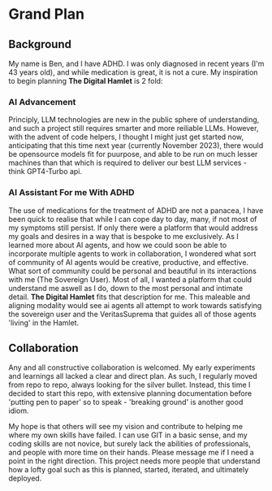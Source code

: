 
# Grand Plan

## Background

My name is Ben, and I have ADHD.  I was only diagnosed in recent years (I'm 43 years old), and while medication is great, it is not a cure.  My inspiration to begin planning **The Digital Hamlet** is 2 fold:

### AI Advancement

Principly, LLM technologies are new in the public sphere of understanding, and such a project still requires smarter and more reiliable LLMs.  However, with the advent of code helpers, I thought I might just get started now, anticipating that this time next year (currently November 2023), there would be opensource models fit for puurpose, and able to be run on much lesser machines than that which is required to deliver our best LLM services - think GPT4-Turbo api.

### AI Assistant For me With ADHD

The use of medications for the treatment of ADHD are not a panacea, I have been quick to realise that while I can cope day to day, many, if not most of my symptoms still persist. If only there were a platform that would address my goals and desires in a way that is bespoke to me exclusively. As I learned more about AI agents, and how we could soon be able to incorporate multiple agents to work in collaboration, I wondered what sort of community of AI agents would be creative, productive, and effective. What sort of community could be personal and beautiful in its interactions with me (The Sovereign User). Most of all, I wanted a platform that could understand me aswell as I do, down to the most personal and intimate detail. **The Digital Hamlet** fits that description for me. This maleable and aligning modality would see ai agents all attempt to work towards satisfying the sovereign user and the VeritasSuprema that guides all of those agents 'living' in the Hamlet.

## Collaboration

Any and all constructive collaboration is welcomed. My early experiments and learnings all lacked a clear and direct plan. As such, I regularly moved from repo to repo, always looking for the silver bullet.  Instead, this time I decided to start this repo, with extensive planning documentation before 'putting pen to paper' so to speak - 'breaking ground' is another good idiom.  

My hope is that others will see my vision and contribute to helping me where my own skills have failed. I can use GIT in a basic sense, and my coding skills are not novice, but surely lack the abilities of professionals, and people with more time on their hands. Please message me if I need a point in the right direction. This project needs more people that understand how a lofty goal such as this is planned, started, iterated, and ultimately deployed.